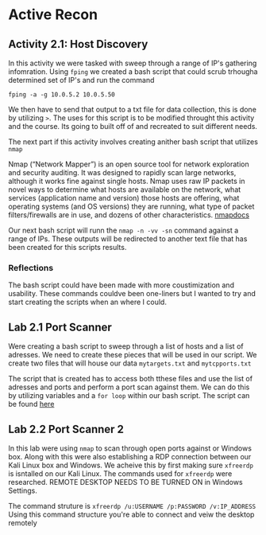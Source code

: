 # Active Recon


## Activity 2.1: Host Discovery
In this activity we were tasked with sweep through a range of IP's gathering infomration. Using `fping` we created a bash script that could scrub trhougha determined set of IP's and run the command

`fping -a -g 10.0.5.2 10.0.5.50`

We then have to send that output to a txt file for data collection, this is done by utilizing `>`. The uses for this script is to be modified throught this activity and the course. Its going to built off of and recreated to suit different needs.

The next part if this activity involves creating anither bash script that utilizes `nmap`


Nmap (“Network Mapper”) is an open source tool for network exploration and security auditing. It was designed to rapidly scan large networks, although it works fine against single hosts. Nmap uses raw IP packets in novel ways to determine what hosts are available on the network, what services (application name and version) those hosts are offering, what operating systems (and OS versions) they are running, what type of packet filters/firewalls are in use, and dozens of other characteristics. [nmapdocs](https://nmap.org/book/man.html#man-description)


Our next bash script will runn the `nmap -n -vv -sn` command against a range of IPs. These outputs will be redirected to another text file that has been created for this scripts results.

### Reflections
The bash script could have been made with more coustimization and usability. These commands couldve been one-liners but I wanted to try and start creating the scripts when an where I could.



## Lab 2.1 Port Scanner

Were creating a bash script to sweep through a list of hosts and a list of adresses. We need to create these pieces that will be used in our script. We create two files that will house our data `mytargets.txt` and `mytcpports.txt`

The script that is created has to access both tthese files and use the list of adresses and ports and perform a port scan against them. We can do this by utilizing variables and a `for loop` within our bash script. The script can be found [here](https://github.com/dpzrz/SEC-335/blob/main/Scripts/portscanner.sh)

## Lab 2.2 Port Scanner 2

In this lab were using `nmap` to scan through open ports against or Windows box. Along with this were also establishing a RDP connection between our Kali Linux box and Windows. We acheive this by first making sure `xfreerdp` is isntalled on our Kali Linux. The commands used for `xfreerdp` were researched. REMOTE DESKTOP NEEDS TO BE TURNED ON in Windows Settings.

The command struture is `xfreerdp /u:USERNAME /p:PASSWORD /v:IP_ADDRESS` Using this command structure you're able to connect and veiw the desktop remotely



